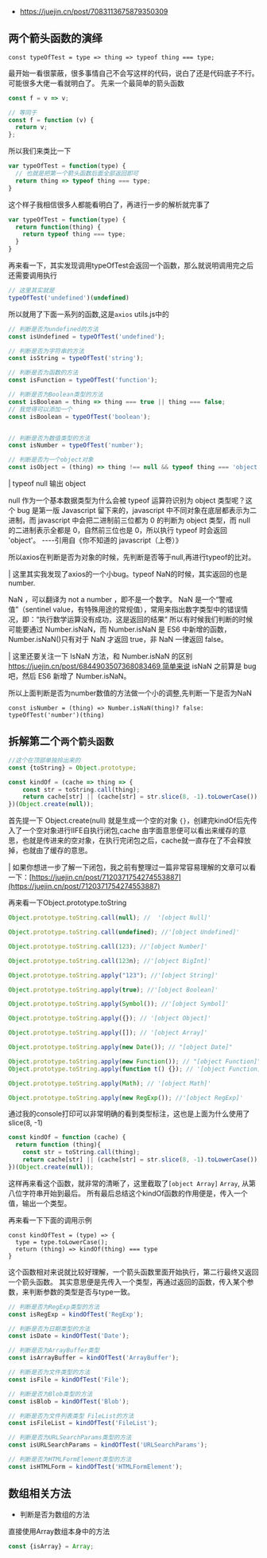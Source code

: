 - https://juejin.cn/post/7083113675879350309




## 两个箭头函数的演绎
```
const typeOfTest = type => thing => typeof thing === type;
```
最开始一看很蒙蔽，很多事情自己不会写这样的代码，说白了还是代码底子不行。可能很多大佬一看就明白了。
先来一个最简单的箭头函数
```javascript
const f = v => v;

// 等同于
const f = function (v) {
  return v;
};
```

所以我们来类比一下
```javascript
var typeOfTest = function(type) {
  // 也就是把第一个箭头函数后面全部返回即可
  return thing => typeof thing === type;
}
```

这个样子我相信很多人都能看明白了，再进行一步的解析就完事了
```javascript
var typeOfTest = function(type) {
  return function(thing) {
    return typeof thing === type;
  }
}
```

再来看一下，其实发现调用typeOfTest会返回一个函数，那么就说明调用完之后还需要调用执行
```javascript
// 这里其实就是
typeOfTest('undefined')(undefined)
```

所以就用了下面一系列的函数,这是`axios` utils.js中的
```javascript
// 判断是否为undefined的方法
const isUndefined = typeOfTest('undefined');

// 判断是否为字符串的方法
const isString = typeOfTest('string');

// 判断是否为函数的方法
const isFunction = typeOfTest('function');

// 判断是否为Boolean类型的方法
const isBoolean = thing => thing === true || thing === false;
// 我觉得可以添加一个
const isBoolean = typeOfTest('boolean');


// 判断是否为数值类型的方法
const isNumber = typeOfTest('number');

// 判断是否为一个object对象
const isObject = (thing) => thing !== null && typeof thing === 'object';
```


| typeof null 输出 object

null 作为一个基本数据类型为什么会被 typeof 运算符识别为 object 类型呢？这个 bug 是第一版 Javascript 留下来的，javascript 中不同对象在底层都表示为二进制，而 javascript 中会把二进制前三位都为 0 的判断为 object 类型，而 null 的二进制表示全都是 0，自然前三位也是 0，所以执行 typeof 时会返回 'object'。 ----引用自《你不知道的 javascript（上卷）》

所以axios在判断是否为对象的时候，先判断是否等于null,再进行typeof的比对。


| 这里其实我发现了axios的一个小bug。typeof NaN的时候，其实返回的也是number.

NaN ，可以翻译为 not a number ，即不是一个数字。 NaN 是一个“警戒值”（sentinel value，有特殊用途的常规值），常用来指出数字类型中的错误情况，即：“执行数学运算没有成功，这是返回的结果”
所以有时候我们判断的时候可能要通过 Number.isNaN，而 Number.isNaN 是 ES6 中新增的函数，Number.isNaN()只有对于 NaN 才返回 true，非 NaN 一律返回 false。

| 这里还要关注一下 IsNaN 方法，和 Number.isNaN 的区别 https://juejin.cn/post/6844903507368083469,简单来说 isNaN 之前算是 bug 吧，然后 ES6 新增了 Number.isNaN。

所以上面判断是否为number数值的方法做一个小的调整,先判断一下是否为NaN
```
const isNumber = (thing) => Number.isNaN(thing)? false: typeOfTest('number')(thing)
```

## 拆解第二个`两个箭头函数`
```javascript
//这个在顶部单独拎出来的
const {toString} = Object.prototype;

const kindOf = (cache => thing => {
    const str = toString.call(thing);
    return cache[str] || (cache[str] = str.slice(8, -1).toLowerCase());
})(Object.create(null));
```

首先提一下 Object.create(null) 就是生成一个空的对象 `{}`，创建完kindOf后先传入了一个空对象进行IIFE自执行闭包,cache 由字面意思便可以看出来缓存的意思，也就是传进来的空对象，在执行完闭包之后，cache就一直存在了不会释放掉，也就由了缓存的意思。

| 如果你想进一步了解一下闭包，我之前有整理过一篇非常容易理解的文章可以看一下：[https://juejin.cn/post/7120371754274553887](https://juejin.cn/post/7120371754274553887)

再来看一下Object.prototype.toString

```javascript
Object.prototype.toString.call(null); //  '[object Null]'

Object.prototype.toString.call(undefined); //'[object Undefined]'

Object.prototype.toString.call(123); //'[object Number]'

Object.prototype.toString.call(123n); //'[object BigInt]'

Object.prototype.toString.apply("123"); //'[object String]'

Object.prototype.toString.apply(true); //'[object Boolean]'

Object.prototype.toString.apply(Symbol()); //'[object Symbol]'

Object.prototype.toString.apply({}); // '[object Object]'

Object.prototype.toString.apply([]); // '[object Array]'

Object.prototype.toString.apply(new Date()); // "[object Date]"

Object.prototype.toString.apply(new Function()); // "[object Function]"
Object.prototype.toString.apply(function t() {}); // '[object Function]'

Object.prototype.toString.apply(Math); // '[object Math]'

Object.prototype.toString.apply(new RegExp()); //'[object RegExp]'
```
通过我的console打印可以非常明确的看到类型标注，这也是上面为什么使用了slice(8, -1)


```javascript
const kindOf = function (cache) {
  return function (thing){
    const str = toString.call(thing);
    return cache[str] || (cache[str] = str.slice(8, -1).toLowerCase());
})(Object.create(null));
```
这样再来看这个函数，就非常的清晰了，这里截取了`[object Array]` `Array`, 从第八位字符串开始到最后。
所有最后总结这个kindOf函数的作用便是，传入一个值，输出一个类型。


再来看一下下面的调用示例
```
const kindOfTest = (type) => {
  type = type.toLowerCase();
  return (thing) => kindOf(thing) === type
}
```

这个函数相对来说就比较好理解，一个箭头函数里面开始执行，第二行最终又返回一个箭头函数。
其实意思便是先传入一个类型，再通过返回的函数，传入某个参数，来判断参数的类型是否与type一致。

```javascript
// 判断是否为RegExp类型的方法
const isRegExp = kindOfTest('RegExp');

// 判断是否为日期类型的方法
const isDate = kindOfTest('Date');

// 判断是否为ArrayBuffer类型
const isArrayBuffer = kindOfTest('ArrayBuffer');

// 判断是否为文件类型的方法
const isFile = kindOfTest('File');

// 判断是否为Blob类型的方法
const isBlob = kindOfTest('Blob');

// 判断是否为文件列表类型 FileList的方法
const isFileList = kindOfTest('FileList');

// 判断是否为URLSearchParams类型的方法
const isURLSearchParams = kindOfTest('URLSearchParams');

// 判断是否为HTMLFormElement类型的方法
const isHTMLForm = kindOfTest('HTMLFormElement');

```

## 数组相关方法

- 判断是否为数组的方法

直接使用Array数组本身中的方法
```javascript
const {isArray} = Array;

```